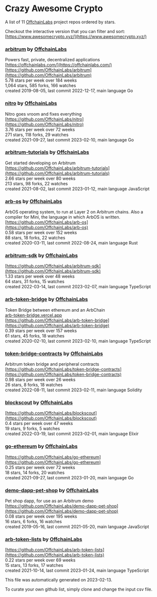 # Crazy Awesome Crypto
A list of 11 [OffchainLabs](https://github.com/OffchainLabs) project repos ordered by stars.  

Checkout the interactive version that you can filter and sort: 
[https://www.awesomecrypto.xyz/](https://www.awesomecrypto.xyz/)  


### [arbitrum](https://github.com/OffchainLabs/arbitrum) by [OffchainLabs](https://github.com/OffchainLabs)  
Powers fast, private, decentralized applications  
[https://offchainlabs.com/](https://offchainlabs.com/)  
[https://github.com/OffchainLabs/arbitrum](https://github.com/OffchainLabs/arbitrum)  
5.78 stars per week over 184 weeks  
1,064 stars, 585 forks, 166 watches  
created 2019-08-05, last commit 2022-12-17, main language Go  


### [nitro](https://github.com/OffchainLabs/nitro) by [OffchainLabs](https://github.com/OffchainLabs)  
Nitro goes vroom and fixes everything  
[https://github.com/OffchainLabs/nitro](https://github.com/OffchainLabs/nitro)  
3.76 stars per week over 72 weeks  
271 stars, 118 forks, 29 watches  
created 2021-09-27, last commit 2023-02-10, main language Go  


### [arbitrum-tutorials](https://github.com/OffchainLabs/arbitrum-tutorials) by [OffchainLabs](https://github.com/OffchainLabs)  
Get started developing on Arbitrum   
[https://github.com/OffchainLabs/arbitrum-tutorials](https://github.com/OffchainLabs/arbitrum-tutorials)  
2.66 stars per week over 80 weeks  
213 stars, 98 forks, 22 watches  
created 2021-08-02, last commit 2023-01-12, main language JavaScript  


### [arb-os](https://github.com/OffchainLabs/arb-os) by [OffchainLabs](https://github.com/OffchainLabs)  
ArbOS operating system, to run at Layer 2 on Arbitrum chains.  Also a compiler for Mini, the language in which ArbOS is written.  
[https://github.com/OffchainLabs/arb-os](https://github.com/OffchainLabs/arb-os)  
0.58 stars per week over 152 weeks  
88 stars, 18 forks, 22 watches  
created 2020-03-11, last commit 2022-08-24, main language Rust  


### [arbitrum-sdk](https://github.com/OffchainLabs/arbitrum-sdk) by [OffchainLabs](https://github.com/OffchainLabs)  
  
[https://github.com/OffchainLabs/arbitrum-sdk](https://github.com/OffchainLabs/arbitrum-sdk)  
1.33 stars per week over 48 weeks  
64 stars, 31 forks, 15 watches  
created 2022-03-14, last commit 2023-02-07, main language TypeScript  


### [arb-token-bridge](https://github.com/OffchainLabs/arb-token-bridge) by [OffchainLabs](https://github.com/OffchainLabs)  
Token Bridge between ethereum and an ArbChain  
[arb-token-bridge.vercel.app](arb-token-bridge.vercel.app)  
[https://github.com/OffchainLabs/arb-token-bridge](https://github.com/OffchainLabs/arb-token-bridge)  
0.39 stars per week over 157 weeks  
61 stars, 45 forks, 18 watches  
created 2020-02-10, last commit 2023-02-10, main language TypeScript  


### [token-bridge-contracts](https://github.com/OffchainLabs/token-bridge-contracts) by [OffchainLabs](https://github.com/OffchainLabs)  
Arbitrum token bridge and peripheral contracts  
[https://github.com/OffchainLabs/token-bridge-contracts](https://github.com/OffchainLabs/token-bridge-contracts)  
0.98 stars per week over 26 weeks  
26 stars, 8 forks, 18 watches  
created 2022-08-11, last commit 2023-02-11, main language Solidity  


### [blockscout](https://github.com/OffchainLabs/blockscout) by [OffchainLabs](https://github.com/OffchainLabs)  
  
[https://github.com/OffchainLabs/blockscout](https://github.com/OffchainLabs/blockscout)  
0.4 stars per week over 47 weeks  
19 stars, 9 forks, 5 watches  
created 2022-03-19, last commit 2023-02-01, main language Elixir  


### [go-ethereum](https://github.com/OffchainLabs/go-ethereum) by [OffchainLabs](https://github.com/OffchainLabs)  
  
[https://github.com/OffchainLabs/go-ethereum](https://github.com/OffchainLabs/go-ethereum)  
0.25 stars per week over 72 weeks  
18 stars, 14 forks, 20 watches  
created 2021-09-27, last commit 2023-01-20, main language Go  


### [demo-dapp-pet-shop](https://github.com/OffchainLabs/demo-dapp-pet-shop) by [OffchainLabs](https://github.com/OffchainLabs)  
Pet shop dapp, for use as an Arbitrum demo  
[https://github.com/OffchainLabs/demo-dapp-pet-shop](https://github.com/OffchainLabs/demo-dapp-pet-shop)  
0.08 stars per week over 195 weeks  
16 stars, 6 forks, 16 watches  
created 2019-05-16, last commit 2021-05-20, main language JavaScript  


### [arb-token-lists](https://github.com/OffchainLabs/arb-token-lists) by [OffchainLabs](https://github.com/OffchainLabs)  
  
[https://github.com/OffchainLabs/arb-token-lists](https://github.com/OffchainLabs/arb-token-lists)  
0.22 stars per week over 69 weeks  
15 stars, 13 forks, 17 watches  
created 2021-10-14, last commit 2023-01-24, main language TypeScript  


This file was automatically generated on 2023-02-13.  

To curate your own github list, simply clone and change the input csv file.  